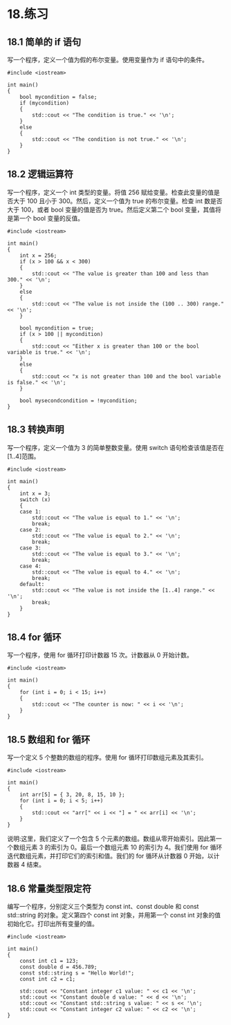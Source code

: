 # 18.练习

## 18.1 简单的 if 语句

写一个程序，定义一个值为假的布尔变量。使用变量作为 if 语句中的条件。

```
#include <iostream>

int main()
{
    bool mycondition = false;
    if (mycondition)
    {
        std::cout << "The condition is true." << '\n';
    }
    else
    {
        std::cout << "The condition is not true." << '\n';
    }
}

```

## 18.2 逻辑运算符

写一个程序，定义一个 int 类型的变量。将值 256 赋给变量。检查此变量的值是否大于 100 且小于 300。然后，定义一个值为 true 的布尔变量。检查 int 数是否大于 100，或者 bool 变量的值是否为 true。然后定义第二个 bool 变量，其值将是第一个 bool 变量的反值。

```
#include <iostream>

int main()
{
    int x = 256;
    if (x > 100 && x < 300)
    {
        std::cout << "The value is greater than 100 and less than 300." << '\n';
    }
    else
    {
        std::cout << "The value is not inside the (100 .. 300) range." << '\n';
    }

    bool mycondition = true;
    if (x > 100 || mycondition)
    {
        std::cout << "Either x is greater than 100 or the bool variable is true." << '\n';
    }
    else
    {
        std::cout << "x is not greater than 100 and the bool variable is false." << '\n';
    }

    bool mysecondcondition = !mycondition;
}

```

## 18.3 转换声明

写一个程序，定义一个值为 3 的简单整数变量。使用 switch 语句检查该值是否在[1..4]范围。

```
#include <iostream>

int main()
{
    int x = 3;
    switch (x)
    {
    case 1:
        std::cout << "The value is equal to 1." << '\n';
        break;
    case 2:
        std::cout << "The value is equal to 2." << '\n';
        break;
    case 3:
        std::cout << "The value is equal to 3." << '\n';
        break;
    case 4:
        std::cout << "The value is equal to 4." << '\n';
        break;
    default:
        std::cout << "The value is not inside the [1..4] range." << '\n';
        break;
    }
}

```

## 18.4 for 循环

写一个程序，使用 for 循环打印计数器 15 次。计数器从 0 开始计数。

```
#include <iostream>

int main()
{
    for (int i = 0; i < 15; i++)
    {
        std::cout << "The counter is now: " << i << '\n';
    }
}

```

## 18.5 数组和 for 循环

写一个定义 5 个整数的数组的程序。使用 for 循环打印数组元素及其索引。

```
#include <iostream>

int main()
{
    int arr[5] = { 3, 20, 8, 15, 10 };
    for (int i = 0; i < 5; i++)
    {
        std::cout << "arr[" << i << "] = " << arr[i] << '\n';
    }
}

```

说明:这里，我们定义了一个包含 5 个元素的数组。数组从零开始索引。因此第一个数组元素 3 的索引为 0。最后一个数组元素 10 的索引为 4。我们使用 for 循环迭代数组元素，并打印它们的索引和值。我们的 for 循环从计数器 0 开始，以计数器 4 结束。

## 18.6 常量类型限定符

编写一个程序，分别定义三个类型为 const int、const double 和 const std::string 的对象。定义第四个 const int 对象，并用第一个 const int 对象的值初始化它。打印出所有变量的值。

```
#include <iostream>

int main()
{
    const int c1 = 123;
    const double d = 456.789;
    const std::string s = "Hello World!";
    const int c2 = c1;

    std::cout << "Constant integer c1 value: " << c1 << '\n';
    std::cout << "Constant double d value: " << d << '\n';
    std::cout << "Constant std::string s value: " << s << '\n';
    std::cout << "Constant integer c2 value: " << c2 << '\n';
}

```